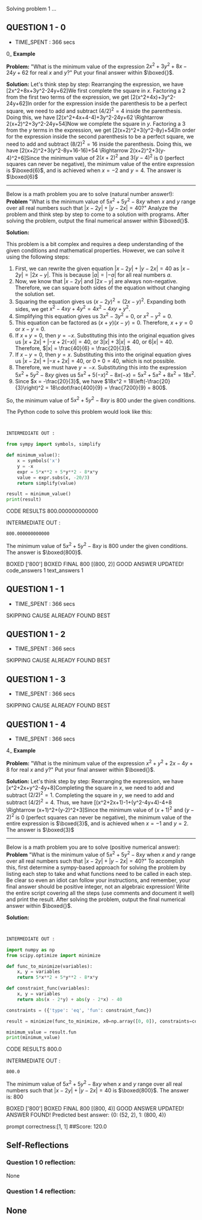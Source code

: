 Solving problem 1 ...



## QUESTION 1 - 0 
- TIME_SPENT : 366 secs

0_
**Example**

**Problem:** 
"What is the minimum value of the expression $2x^2+3y^2+8x-24y+62$ for real $x$ and $y$?"
Put your final answer within $\boxed{}$.

**Solution:** 
Let's think step by step:
Rearranging the expression, we have  \[2x^2+8x+3y^2-24y+62\]We first complete the square in $x$. Factoring a 2 from the first two terms of the expression, we get  \[2(x^2+4x)+3y^2-24y+62\]In order for the expression inside the parenthesis to be a perfect square, we need to add and subtract $(4/2)^2=4$ inside the parenthesis. Doing this, we have \[2(x^2+4x+4-4)+3y^2-24y+62 \Rightarrow 2(x+2)^2+3y^2-24y+54\]Now we complete the square in $y$. Factoring a 3 from the $y$ terms in the expression, we get \[2(x+2)^2+3(y^2-8y)+54\]In order for the expression inside the second parenthesis to be a perfect square, we need to add and subtract $(8/2)^2=16$ inside the parenthesis. Doing this, we have \[2(x+2)^2+3(y^2-8y+16-16)+54 \Rightarrow 2(x+2)^2+3(y-4)^2+6\]Since the minimum value of $2(x+2)^2$ and $3(y-4)^2$ is $0$ (perfect squares can never be negative), the minimum value of the entire expression is $\boxed{6}$, and is achieved when $x=-2$ and $y=4$. The answer is $\boxed{6}$


---

Below is a math problem you are to solve (natural number answer!):
**Problem**
"What is the minimum value of $5x^2+5y^2-8xy$ when $x$ and $y$ range over all real numbers such that $|x-2y| + |y-2x| = 40$?"
Analyze the problem and think step by step to come to a solution with programs. After solving the problem, output the final numerical answer within $\boxed{}$.

**Solution:**


This problem is a bit complex and requires a deep understanding of the given conditions and mathematical properties. However, we can solve it using the following steps:

1. First, we can rewrite the given equation $|x-2y| + |y-2x| = 40$ as $|x-2y| = |2x-y|$. This is because $|a| = |-a|$ for all real numbers $a$.
2. Now, we know that $|x-2y|$ and $|2x-y|$ are always non-negative. Therefore, we can square both sides of the equation without changing the solution set.
3. Squaring the equation gives us $(x-2y)^2 = (2x-y)^2$. Expanding both sides, we get $x^2 - 4xy + 4y^2 = 4x^2 - 4xy + y^2$.
4. Simplifying this equation gives us $3x^2 - 3y^2 = 0$, or $x^2 - y^2 = 0$.
5. This equation can be factored as $(x+y)(x-y) = 0$. Therefore, $x+y = 0$ or $x-y = 0$.
6. If $x+y = 0$, then $y = -x$. Substituting this into the original equation gives us $|x+2x| + |-x+2(-x)| = 40$, or $3|x| + 3|x| = 40$, or $6|x| = 40$. Therefore, $|x| = \frac{40}{6} = \frac{20}{3}$.
7. If $x-y = 0$, then $y = x$. Substituting this into the original equation gives us $|x-2x| + |-x+2x| = 40$, or $0 + 0 = 40$, which is not possible.
8. Therefore, we must have $y = -x$. Substituting this into the expression $5x^2+5y^2-8xy$ gives us $5x^2+5(-x)^2-8x(-x) = 5x^2+5x^2+8x^2 = 18x^2$.
9. Since $x = -\frac{20}{3}$, we have $18x^2 = 18\left(-\frac{20}{3}\right)^2 = 18\cdot\frac{400}{9} = \frac{7200}{9} = 800$.

So, the minimum value of $5x^2+5y^2-8xy$ is 800 under the given conditions.

The Python code to solve this problem would look like this:

```python


INTERMEDIATE OUT :

from sympy import symbols, simplify

def minimum_value():
    x = symbols('x')
    y = -x
    expr = 5*x**2 + 5*y**2 - 8*x*y
    value = expr.subs(x, -20/3)
    return simplify(value)

result = minimum_value()
print(result)
```

CODE RESULTS 800.000000000000

INTERMEDIATE OUT :
```output
800.000000000000
```
The minimum value of $5x^2+5y^2-8xy$ is 800 under the given conditions. The answer is $\boxed{800}$.

BOXED ['800']
BOXED FINAL 800
[(800, 2)]
GOOD ANSWER UPDATED!
code_answers 1 text_answers 1



## QUESTION 1 - 1 
- TIME_SPENT : 366 secs

SKIPPING CAUSE ALREADY FOUND BEST



## QUESTION 1 - 2 
- TIME_SPENT : 366 secs

SKIPPING CAUSE ALREADY FOUND BEST



## QUESTION 1 - 3 
- TIME_SPENT : 366 secs

SKIPPING CAUSE ALREADY FOUND BEST



## QUESTION 1 - 4 
- TIME_SPENT : 366 secs

4_
**Example**

**Problem:** 
"What is the minimum value of the expression $x^2+y^2+2x-4y+8$ for real $x$ and $y$?"
Put your final answer within $\boxed{}$.

**Solution:** 
Let's think step by step:
Rearranging the expression, we have  \[x^2+2x+y^2-4y+8\]Completing the square in $x$, we need to add and subtract $(2/2)^2=1$. Completing the square in $y$, we need to add and subtract $(4/2)^2=4$. Thus, we have \[(x^2+2x+1)-1+(y^2-4y+4)-4+8 \Rightarrow (x+1)^2+(y-2)^2+3\]Since the minimum value of $(x+1)^2$ and $(y-2)^2$ is $0$ (perfect squares can never be negative), the minimum value of the entire expression is $\boxed{3}$, and is achieved when $x=-1$ and $y=2$. The answer is $\boxed{3}$


---

Below is a math problem you are to solve (positive numerical answer):
**Problem**
"What is the minimum value of $5x^2+5y^2-8xy$ when $x$ and $y$ range over all real numbers such that $|x-2y| + |y-2x| = 40$?"
To accomplish this, first determine a sympy-based approach for solving the problem by listing each step to take and what functions need to be called in each step. Be clear so even an idiot can follow your instructions, and remember, your final answer should be positive integer, not an algebraic expression!
Write the entire script covering all the steps (use comments and document it well) and print the result. After solving the problem, output the final numerical answer within $\boxed{}$.

**Solution:** 



```python


INTERMEDIATE OUT :

import numpy as np
from scipy.optimize import minimize

def func_to_minimize(variables):
    x, y = variables
    return 5*x**2 + 5*y**2 - 8*x*y

def constraint_func(variables):
    x, y = variables
    return abs(x - 2*y) + abs(y - 2*x) - 40

constraints = ({'type': 'eq', 'fun': constraint_func})

result = minimize(func_to_minimize, x0=np.array([0, 0]), constraints=constraints, method='SLSQP')

minimum_value = result.fun
print(minimum_value)
```

CODE RESULTS 800.0

INTERMEDIATE OUT :
```output
800.0
```
The minimum value of $5x^2+5y^2-8xy$ when $x$ and $y$ range over all real numbers such that $|x-2y| + |y-2x| = 40$ is $\boxed{800}$.
The answer is: $800$

BOXED ['800']
BOXED FINAL 800
[(800, 4)]
GOOD ANSWER UPDATED!
ANSWER FOUND!
Predicted best answer: {0: (52, 2), 1: (800, 4)}

prompt correctness:[1, 1]
##Score: 120.0

## Self-Reflections

### Question 1 0 reflection:
None
### Question 1 4 reflection:
None
---
